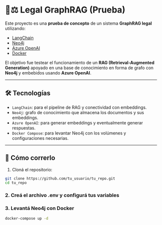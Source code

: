 # 🧠⚖️ Legal GraphRAG (Prueba)

Este proyecto es una **prueba de concepto** de un sistema **GraphRAG legal** utilizando:

- [LangChain](https://www.langchain.com/)
- [Neo4j](https://neo4j.com/)
- [Azure OpenAI](https://azure.microsoft.com/en-us/products/cognitive-services/openai-service)
- [Docker](https://www.docker.com/)

El objetivo fue testear el funcionamiento de un **RAG (Retrieval-Augmented Generation)** apoyado en una base de conocimiento en forma de grafo con **Neo4j** y embebidos usando **Azure OpenAI**.

---

## 🛠️ Tecnologías

- `LangChain`: para el pipeline de RAG y conectividad con embeddings.
- `Neo4j`: grafo de conocimiento que almacena los documentos y sus embeddings.
- `Azure OpenAI`: para generar embeddings y eventualmente generar respuestas.
- `Docker Compose`: para levantar Neo4j con los volúmenes y configuraciones necesarias.

---

## 🚀 Cómo correrlo

1. Cloná el repositorio:

```bash
git clone https://github.com/tu_usuario/tu_repo.git
cd tu_repo
```

### 2. Creá el archivo .env y configurá tus variables

### 3. Levantá Neo4j con Docker
```bash
docker-compose up -d
```
